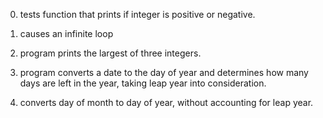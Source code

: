 0. tests function that prints if integer is positive or negative.

1. causes an infinite loop

2. program prints the largest of three integers.

3. program converts a date to the day of year and determines how many days are left in the year, taking leap year into consideration.

4. converts day of month to day of year, without accounting
 for leap year.
